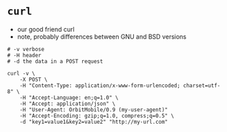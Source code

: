 # `curl`

* our good friend curl
* note, probably differences between GNU and BSD versions


```
# -v verbose
# -H header
# -d the data in a POST request

curl -v \
	-X POST \
	-H "Content-Type: application/x-www-form-urlencoded; charset=utf-8" \
	-H "Accept-Language: en;q=1.0" \
	-H "Accept: application/json" \
	-H "User-Agent: OrbitMobile/0.9 (my-user-agent)"
	-H "Accept-Encoding: gzip;q=1.0, compress;q=0.5" \
	-d "key1=value1&key2=value2" "http://my-url.com"
```
